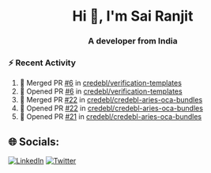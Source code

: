 <h1 align="center">Hi 👋, I'm Sai Ranjit</h1>
<h3 align="center">A developer from India</h3>

### :zap: Recent Activity

<!--START_SECTION:activity-->
1. 🎉 Merged PR [#6](https://github.com/credebl/verification-templates/pull/6) in [credebl/verification-templates](https://github.com/credebl/verification-templates)
2. 💪 Opened PR [#6](https://github.com/credebl/verification-templates/pull/6) in [credebl/verification-templates](https://github.com/credebl/verification-templates)
3. 🎉 Merged PR [#22](https://github.com/credebl/credebl-aries-oca-bundles/pull/22) in [credebl/credebl-aries-oca-bundles](https://github.com/credebl/credebl-aries-oca-bundles)
4. 💪 Opened PR [#22](https://github.com/credebl/credebl-aries-oca-bundles/pull/22) in [credebl/credebl-aries-oca-bundles](https://github.com/credebl/credebl-aries-oca-bundles)
5. 💪 Opened PR [#21](https://github.com/credebl/credebl-aries-oca-bundles/pull/21) in [credebl/credebl-aries-oca-bundles](https://github.com/credebl/credebl-aries-oca-bundles)
<!--END_SECTION:activity-->

## 🌐 Socials:
[![LinkedIn](https://img.shields.io/badge/LinkedIn-%230077B5.svg?logo=linkedin&logoColor=white)](https://linkedin.com/in/sairanjit) [![Twitter](https://img.shields.io/badge/Twitter-%231DA1F2.svg?logo=Twitter&logoColor=white)](https://twitter.com/sairanjit_) 
